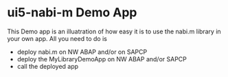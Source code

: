 # ui5-nabi-m Demo App

This Demo app is an illuatration of how easy it is to use the nabi.m library in your own app.
All you need to do is

- deploy nabi.m on NW ABAP and/or on SAPCP
- deploy the MyLibraryDemoApp on NW ABAP and/or SAPCP
- call the deployed app 

